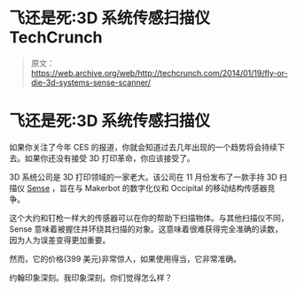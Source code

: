 # 飞还是死:3D 系统传感扫描仪 TechCrunch

> 原文：<https://web.archive.org/web/http://techcrunch.com/2014/01/19/fly-or-die-3d-systems-sense-scanner/>

# 飞还是死:3D 系统传感扫描仪

如果你关注了今年 CES 的报道，你就会知道过去几年出现的一个趋势将会持续下去。如果你还没有接受 3D 打印革命，你应该接受了。

3D 系统公司是 3D 打印领域的一家老大。该公司在 11 月份发布了一款手持 3D 扫描仪 [Sense](https://web.archive.org/web/20230130003114/https://techcrunch.com/2013/11/10/meet-sense-3d-systems-cheap-dead-simple-3d-scanner-for-the-masses/) ，旨在与 Makerbot 的数字化仪和 Occipital 的移动结构传感器竞争。

这个大约和钉枪一样大的传感器可以在你的帮助下扫描物体。与其他扫描仪不同，Sense 意味着被握住并环绕其扫描的对象。这意味着很难获得完全准确的读数，因为人为误差变得更加重要。

然而，它的价格(399 美元)非常惊人，如果使用得当，它非常准确。

约翰印象深刻。我印象深刻。你们觉得怎么样？